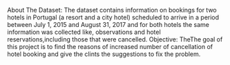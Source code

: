About The Dataset:
The dataset contains information on bookings for two hotels in Portugal (a resort and a city hotel) scheduled to arrive in a period between July 1, 2015 and August 31, 2017 and for both hotels the same information was collected like, observations and hotel reservations,including those that were cancelled. 
Objective:
TheThe goal of this project is to find the reasons of increased number of cancellation of hotel booking and give the clints the suggestions to fix the problem.
